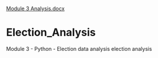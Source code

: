 [Module 3 Analysis.docx](https://github.com/AlexanderP05/Election_Analysis/files/7150606/Module.3.Analysis.docx)


# Election_Analysis
Module 3 - Python - Election data analysis
election analysis
